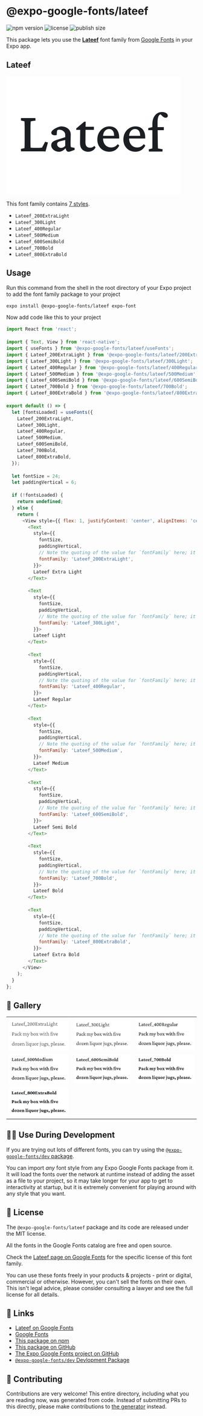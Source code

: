 # @expo-google-fonts/lateef

![npm version](https://flat.badgen.net/npm/v/@expo-google-fonts/lateef)
![license](https://flat.badgen.net/github/license/expo/google-fonts)
![publish size](https://flat.badgen.net/packagephobia/install/@expo-google-fonts/lateef)

This package lets you use the [**Lateef**](https://fonts.google.com/specimen/Lateef) font family from [Google Fonts](https://fonts.google.com/) in your Expo app.

## Lateef

![Lateef](./font-family.png)

This font family contains [7 styles](#-gallery).

- `Lateef_200ExtraLight`
- `Lateef_300Light`
- `Lateef_400Regular`
- `Lateef_500Medium`
- `Lateef_600SemiBold`
- `Lateef_700Bold`
- `Lateef_800ExtraBold`

## Usage

Run this command from the shell in the root directory of your Expo project to add the font family package to your project
```sh
expo install @expo-google-fonts/lateef expo-font
```

Now add code like this to your project
```js
import React from 'react';

import { Text, View } from 'react-native';
import { useFonts } from '@expo-google-fonts/lateef/useFonts';
import { Lateef_200ExtraLight } from '@expo-google-fonts/lateef/200ExtraLight';
import { Lateef_300Light } from '@expo-google-fonts/lateef/300Light';
import { Lateef_400Regular } from '@expo-google-fonts/lateef/400Regular';
import { Lateef_500Medium } from '@expo-google-fonts/lateef/500Medium';
import { Lateef_600SemiBold } from '@expo-google-fonts/lateef/600SemiBold';
import { Lateef_700Bold } from '@expo-google-fonts/lateef/700Bold';
import { Lateef_800ExtraBold } from '@expo-google-fonts/lateef/800ExtraBold';

export default () => {
  let [fontsLoaded] = useFonts({
    Lateef_200ExtraLight,
    Lateef_300Light,
    Lateef_400Regular,
    Lateef_500Medium,
    Lateef_600SemiBold,
    Lateef_700Bold,
    Lateef_800ExtraBold,
  });

  let fontSize = 24;
  let paddingVertical = 6;

  if (!fontsLoaded) {
    return undefined;
  } else {
    return (
      <View style={{ flex: 1, justifyContent: 'center', alignItems: 'center' }}>
        <Text
          style={{
            fontSize,
            paddingVertical,
            // Note the quoting of the value for `fontFamily` here; it expects a string!
            fontFamily: 'Lateef_200ExtraLight',
          }}>
          Lateef Extra Light
        </Text>

        <Text
          style={{
            fontSize,
            paddingVertical,
            // Note the quoting of the value for `fontFamily` here; it expects a string!
            fontFamily: 'Lateef_300Light',
          }}>
          Lateef Light
        </Text>

        <Text
          style={{
            fontSize,
            paddingVertical,
            // Note the quoting of the value for `fontFamily` here; it expects a string!
            fontFamily: 'Lateef_400Regular',
          }}>
          Lateef Regular
        </Text>

        <Text
          style={{
            fontSize,
            paddingVertical,
            // Note the quoting of the value for `fontFamily` here; it expects a string!
            fontFamily: 'Lateef_500Medium',
          }}>
          Lateef Medium
        </Text>

        <Text
          style={{
            fontSize,
            paddingVertical,
            // Note the quoting of the value for `fontFamily` here; it expects a string!
            fontFamily: 'Lateef_600SemiBold',
          }}>
          Lateef Semi Bold
        </Text>

        <Text
          style={{
            fontSize,
            paddingVertical,
            // Note the quoting of the value for `fontFamily` here; it expects a string!
            fontFamily: 'Lateef_700Bold',
          }}>
          Lateef Bold
        </Text>

        <Text
          style={{
            fontSize,
            paddingVertical,
            // Note the quoting of the value for `fontFamily` here; it expects a string!
            fontFamily: 'Lateef_800ExtraBold',
          }}>
          Lateef Extra Bold
        </Text>
      </View>
    );
  }
};

```

## 🔡 Gallery


||||
|-|-|-|
|![Lateef_200ExtraLight](.//200ExtraLight/Lateef_200ExtraLight.ttf.png)|![Lateef_300Light](.//300Light/Lateef_300Light.ttf.png)|![Lateef_400Regular](.//400Regular/Lateef_400Regular.ttf.png)||
|![Lateef_500Medium](.//500Medium/Lateef_500Medium.ttf.png)|![Lateef_600SemiBold](.//600SemiBold/Lateef_600SemiBold.ttf.png)|![Lateef_700Bold](.//700Bold/Lateef_700Bold.ttf.png)||
|![Lateef_800ExtraBold](.//800ExtraBold/Lateef_800ExtraBold.ttf.png)||||


## 👩‍💻 Use During Development

If you are trying out lots of different fonts, you can try using the [`@expo-google-fonts/dev` package](https://github.com/freeboub/google-fonts/tree/master/font-packages/dev#readme).

You can import *any* font style from any Expo Google Fonts package from it. It will load the fonts
over the network at runtime instead of adding the asset as a file to your project, so it may take longer
for your app to get to interactivity at startup, but it is extremely convenient
for playing around with any style that you want.

## 📖 License

The `@expo-google-fonts/lateef` package and its code are released under the MIT license.

All the fonts in the Google Fonts catalog are free and open source.

Check the [Lateef page on Google Fonts](https://fonts.google.com/specimen/Lateef) for the specific license of this font family.

You can use these fonts freely in your products & projects - print or digital, commercial or otherwise. However, you can't sell the fonts on their own. This isn't legal advice, please consider consulting a lawyer and see the full license for all details.

## 🔗 Links

- [Lateef on Google Fonts](https://fonts.google.com/specimen/Lateef)
- [Google Fonts](https://fonts.google.com/)
- [This package on npm](https://www.npmjs.com/package/@expo-google-fonts/lateef)
- [This package on GitHub](https://github.com/freeboub/google-fonts/tree/master/font-packages/lateef)
- [The Expo Google Fonts project on GitHub](https://github.com/freeboub/google-fonts)
- [`@expo-google-fonts/dev` Devlopment Package](https://github.com/freeboub/google-fonts/tree/master/font-packages/dev)

## 🤝 Contributing

Contributions are very welcome! This entire directory, including what you are reading now, was generated from code. Instead of submitting PRs to this directly, please make contributions to [the generator](https://github.com/freeboub/google-fonts/tree/master/packages/generator) instead.
